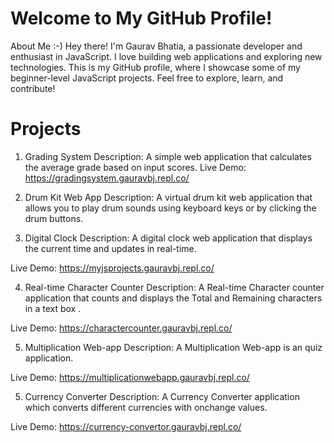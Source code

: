 # Welcome to My GitHub Profile!
About Me :-)
Hey there! I'm Gaurav Bhatia, a passionate developer and enthusiast in JavaScript. 
I love building web applications and exploring new technologies. 
This is my GitHub profile, where I showcase some of my beginner-level JavaScript projects. 
Feel free to explore, learn, and contribute!

# Projects

1. Grading System
Description: A simple web application that calculates the average grade based on input scores.
Live Demo: https://gradingsystem.gauravbj.repl.co/

2. Drum Kit Web App
Description: A virtual drum kit web application that allows you to play drum sounds using keyboard keys or by clicking the drum buttons. 

3. Digital Clock
Description: A digital clock web application that displays the current time and updates in real-time.

Live Demo: https://myjsprojects.gauravbj.repl.co/

4. Real-time Character Counter
Description: A Real-time Character counter application that counts and displays the Total and Remaining characters in a text box .

Live Demo: https://charactercounter.gauravbj.repl.co/

5. Multiplication Web-app
Description: A Multiplication Web-app is an quiz application.

Live Demo: https://multiplicationwebapp.gauravbj.repl.co/

5. Currency Converter
Description: A Currency Converter application which converts different currencies with onchange values.

Live Demo: https://currency-convertor.gauravbj.repl.co/
